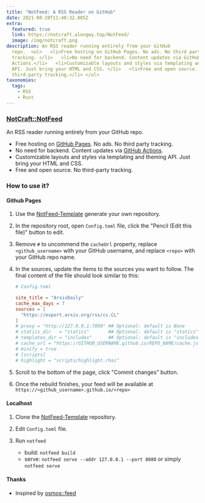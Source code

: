 ```yaml
---
title: "NotFeed: A RSS Reader on GitHub"
date: 2021-08-28T11:40:32.885Z
extra:
  featured: true
  link: https://notcraft.alongwy.top/NotFeed/
  image: /img/notcraft.png
description: An RSS reader running entirely from your GitHub
  repo.  <ul>   <li>Free hosting on GitHub Pages. No ads. No third party
  tracking. </li>   <li>No need for backend. Content updates via GitHub
  Actions.</li>   <li>Customizable layouts and styles via templating and theming
  API. Just bring your HTML and CSS. </li>   <li>Free and open source. No
  third-party tracking.</li> </ul>
taxonomies:
  tags:
    - RSS
    - Rust
---
```

### [NotCraft::NotFeed](https://notcraft.alongwy.top/NotFeed/)

An RSS reader running entirely from your GitHub repo.

* Free hosting on [GitHub Pages](https://pages.github.com/). No ads. No third party tracking.
* No need for backend. Content updates via [GitHub Actions](https://github.com/features/actions).
* Customizable layouts and styles via templating and theming API. Just bring your HTML and CSS.
* Free and open source. No third-party tracking.

### How to use it?

#### Github Pages

1. Use the [NotFeed-Template](https://github.com/NotCraft/NotFeed-Template) generate your own repository.
2. In the repository root, open `Config.toml` file, click the "Pencil (Edit this file)" button to edit.
3. Remove `#` to uncommend the `cacheUrl` property, replace `<github_username>` with your GitHub username, and
   replace `<repo>` with your GitHub repo name.
4. In the sources, update the items to the sources you want to follow. The final content of the file should look similar
   to this:

    ```toml
    # Config.toml

    site_title = "ArxivDaily"
    cache_max_days = 7
    sources = [
      "https://export.arxiv.org/rss/cs.CL"
    ]
    # proxy = "http://127.0.0.1:7890" ## Optional: default is None
    # statics_dir   = "statics"       ## Optional: default is "statics"
    # templates_dir = "includes"      ## Optional: default is "includes"
    # cache_url = "https://GITHUB_USERNAME.github.io/REPO_NAME/cache.json"
    # minify = true
    # [scripts]
    # highlight = "scripts/highlight.rhai"
    ```
5. Scroll to the bottom of the page, click "Commit changes" button.
6. Once the rebuild finishes, your feed will be available at `https://<github_username>.github.io/<repo>`

#### Localhost

1. Clone the [NotFeed-Template](https://github.com/NotCraft/NotFeed-Template) repository.
2. Edit `Config.toml` file.
3. Run `notfeed`

   * build: `notfeed build`
   * serve: `notfeed serve --addr 127.0.0.1 --port 8080` or simply `notfeed serve`

#### Thanks

* Inspired by [osmos::feed](https://github.com/osmoscraft/osmosfeed)